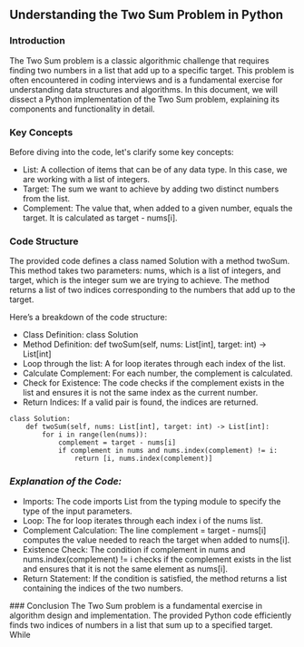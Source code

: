 ## Understanding the Two Sum Problem in Python

### Introduction
The Two Sum problem is a classic algorithmic challenge that requires finding two numbers in a list that add up to a specific target. This problem is often encountered in coding interviews and is a fundamental exercise for understanding data structures and algorithms. In this document, we will dissect a Python implementation of the Two Sum problem, explaining its components and functionality in detail.

### Key Concepts
Before diving into the code, let's clarify some key concepts:

- List: A collection of items that can be of any data type. In this case, we are working with a list of integers.
- Target: The sum we want to achieve by adding two distinct numbers from the list.
- Complement: The value that, when added to a given number, equals the target. It is calculated as target - nums[i].

### Code Structure
The provided code defines a class named Solution with a method twoSum. This method takes two parameters: nums, which is a list of integers, and target, which is the integer sum we are trying to achieve. The method returns a list of two indices corresponding to the numbers that add up to the target.

Here’s a breakdown of the code structure:

- Class Definition: class Solution
- Method Definition: def twoSum(self, nums: List[int], target: int) -> List[int]
- Loop through the list: A for loop iterates through each index of the list.
- Calculate Complement: For each number, the complement is calculated.
- Check for Existence: The code checks if the complement exists in the list and ensures it is not the same index as the current number.
- Return Indices: If a valid pair is found, the indices are returned.

```
class Solution:
    def twoSum(self, nums: List[int], target: int) -> List[int]:
        for i in range(len(nums)):
            complement = target - nums[i]
            if complement in nums and nums.index(complement) != i:
                return [i, nums.index(complement)]
```

### _Explanation of the Code:_

- Imports: The code imports List from the typing module to specify the type of the input parameters.
- Loop: The for loop iterates through each index i of the nums list.
- Complement Calculation: The line complement = target - nums[i] computes the value needed to reach the target when added to nums[i].
- Existence Check: The condition if complement in nums and nums.index(complement) != i checks if the complement exists in the list and ensures that it is not the same element as nums[i].
- Return Statement: If the condition is satisfied, the method returns a list containing the indices of the two numbers.

### Conclusion
The Two Sum problem is a fundamental exercise in algorithm design and implementation. The provided Python code efficiently finds two indices of numbers in a list that sum up to a specified target. While
